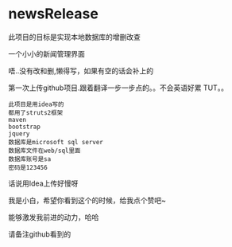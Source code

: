 # newsRelease
此项目的目标是实现本地数据库的增删改查

一个小小的新闻管理界面

唔..没有改和删,懒得写，如果有空的话会补上的

第一次上传github项目.跟着翻译一步一步点的。。不会英语好累 TUT。。

    此项目是用idea写的
    都用了struts2框架  
    maven 
    bootstrap
    jquery
    数据库是microsoft sql server
    数据库文件在web/sql里面
    数据库账号是sa
    密码是123456 
    
话说用Idea上传好慢呀

我是小白，希望你看到这个的时候，给我点个赞吧~

能够激发我前进的动力，哈哈
  
  请备注github看到的
  
 
  
